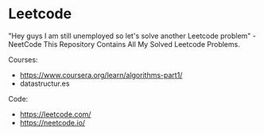 # Leetcode
"Hey guys I am still unemployed so let's solve another Leetcode problem" - NeetCode 
This Repository Contains All My Solved Leetcode Problems.

Courses:
- https://www.coursera.org/learn/algorithms-part1/
- datastructur.es

Code:
- https://leetcode.com/
- https://neetcode.io/